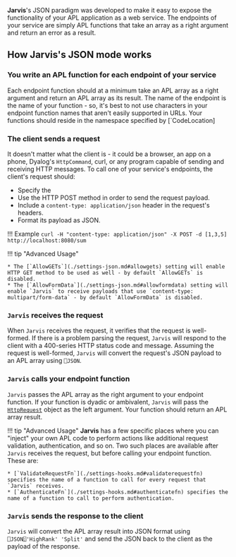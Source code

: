 **Jarvis**'s JSON paradigm was developed to make it easy to expose the functionality of your APL application as a web service. The endpoints of your service are simply APL functions that take an array as a right argument and return an error as a result.
## How **Jarvis**'s JSON mode works
### You write an APL function for each endpoint of your service
Each endpoint function should at a minimum take an APL array as a right argument and return an APL array as its result. The name of the endpoint is the name of your function - so, it's best to not use characters in your endpoint function names that aren't easily supported in URLs. Your functions should reside in the namespace specified by [`CodeLocation] 

### The client sends a request
It doesn't matter what the client is - it could be a browser, an app on a phone, Dyalog's `HttpCommand`, curl, or any program capable of sending and receiving HTTP messages. To call one of your service's endpoints, the client's request should:

* Specify the 
* Use the HTTP POST method in order to send the request payload.
* Include a `content-type: application/json` header in the request's headers. 
* Format its payload as JSON.

!!! Example
    `curl -H "content-type: application/json" -X POST -d [1,3,5] http://localhost:8080/sum`

!!! tip "Advanced Usage"

    * The [`AllowGETs`](./settings-json.md#allowgets) setting will enable HTTP GET method to be used as well - by default `AllowGETs` is disabled. 
    * The [`AllowFormData`](./settings-json.md#allowformdata) setting will enable `Jarvis` to receive payloads that use `content-type: multipart/form-data` - by default `AllowFormData` is disabled.

### `Jarvis` receives the request
When `Jarvis` receives the request, it verifies that the request is well-formed. If there is a problem parsing the request, `Jarvis` will respond to the client with a 400-series HTTP status code and message. Assuming the request is well-formed, `Jarvis` will convert the request's JSON payload to an APL array using `⎕JSON`.

### `Jarvis` calls your endpoint function
`Jarvis` passes the APL array as the right argument to your endpoint function.  If your function is dyadic or ambivalent, `Jarvis` will pass the [`HttpRequest`](./request.md) object as the left argument. Your function should return an APL array result.

!!! tip "Advanced Usage"
    **Jarvis** has a few specific places where you can "inject" your own APL code to perform actions like additional request validation, authentication, and so on. Two such places are available after `Jarvis` receives the request, but before calling your endpoint function.  These are:
    
    * [`ValidateRequestFn`](./settings-hooks.md#validaterequestfn) specifies the name of a function to call for every request that `Jarvis` receives.
    * [`AuthenticateFn`](./settings-hooks.md#authenticatefn) specifies the name of a function to call to perform authentication. 

### `Jarvis` sends the response to the client
`Jarvis` will convert the APL array result into JSON format using `⎕JSON⍠'HighRank' 'Split'` and send the JSON back to the client as the payload of the response.